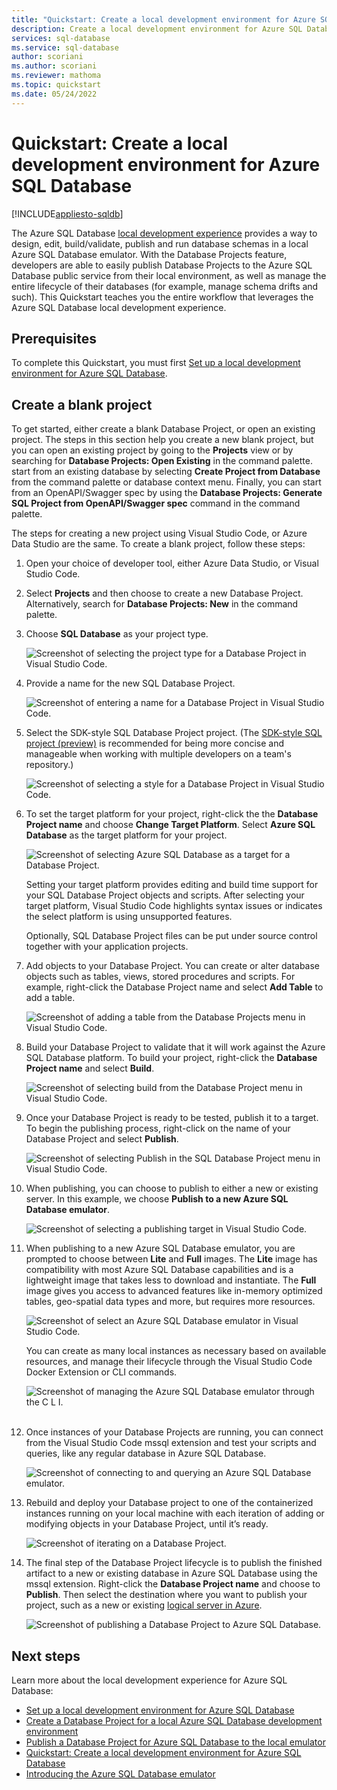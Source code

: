 ```yaml
---
title: "Quickstart: Create a local development environment for Azure SQL Database"
description: Create a local development environment for Azure SQL Database using this hands-on guide. 
services: sql-database
ms.service: sql-database
author: scoriani
ms.author: scoriani
ms.reviewer: mathoma
ms.topic: quickstart 
ms.date: 05/24/2022
---
```


# Quickstart: Create a local development environment for Azure SQL Database
[!INCLUDE[appliesto-sqldb](../includes/appliesto-sqldb.md)]

The Azure SQL Database [local development experience](local-dev-experience-overview.md) provides a way to design, edit, build/validate, publish and run database schemas in a local Azure SQL Database emulator. With the Database Projects feature, developers are able to easily publish Database Projects to the Azure SQL Database public service from their local environment, as well as manage the entire lifecycle of their databases (for example, manage schema drifts and such). This Quickstart teaches you the entire workflow that leverages the Azure SQL Database local development experience.

## Prerequisites

To complete this Quickstart, you must first [Set up a local development environment for Azure SQL Database](local-dev-experience-set-up-dev-environment.md).

## Create a blank project

To get started, either create a blank Database Project, or open an existing project. The steps in this section help you create a new blank project, but you can open an existing project by going to the **Projects** view or by searching for **Database Projects: Open Existing** in the command palette. start from an existing database by selecting **Create Project from Database** from the command palette or database context menu. Finally, you can start from an OpenAPI/Swagger spec by using the **Database Projects: Generate SQL Project from OpenAPI/Swagger spec** command in the command palette.

The steps for creating a new project using Visual Studio Code, or Azure Data Studio are the same. To create a blank project, follow these steps: 

1. Open your choice of developer tool, either Azure Data Studio, or Visual Studio Code. 
1. Select **Projects** and then choose to create a new Database Project. Alternatively, search for **Database Projects: New** in the command palette.
1. Choose **SQL Database** as your project type.

    ![Screenshot of selecting the project type for a Database Project in Visual Studio Code.](./media/local-dev-experience-quickstart/database-project-select-project-type.jpg)
    
1. Provide a name for the new SQL Database Project.
 
    ![Screenshot of entering a name for a Database Project in Visual Studio Code.](./media/local-dev-experience-quickstart/database-project-enter-project-name.jpg)
    
1. Select the SDK-style SQL Database Project project. (The [SDK-style SQL project (preview)](/sql/azure-data-studio/extensions/sql-database-project-extension-sdk-style-projects) is recommended for being more concise and manageable when working with multiple developers on a team's repository.)
 
    ![Screenshot of selecting a style for a Database Project in Visual Studio Code.](./media/local-dev-experience-quickstart/database-project-select-style.jpg)
    
1. To set the target platform for your project, right-click the the **Database Project name** and choose **Change Target Platform**. Select **Azure SQL Database** as the target platform for your project.
     
    ![Screenshot of selecting Azure SQL Database as a target for a Database Project.](./media/local-dev-experience-quickstart/database-project-target-platform.jpg)

    Setting your target platform provides editing and build time support for your SQL Database Project objects and scripts. After selecting your target platform, Visual Studio Code highlights syntax issues or indicates the select platform is using unsupported features. 
   
    Optionally, SQL Database Project files can be put under source control together with your application projects.

1. Add objects to your Database Project. You can create or alter database objects such as tables, views, stored procedures and scripts. For example, right-click the Database Project name and select **Add Table** to add a table.
 
    ![Screenshot of adding a table from the Database Projects menu in Visual Studio Code.](./media/local-dev-experience-quickstart/database-project-add-folder.jpg)
    
1. Build your Database Project to validate that it will work against the Azure SQL Database platform. To build your project, right-click the **Database Project name** and select **Build**.

    ![Screenshot of selecting build from the Database Project menu in Visual Studio Code.](./media/local-dev-experience-quickstart/database-project-build.jpg)
    
1. Once your Database Project is ready to be tested, publish it to a target. To begin the publishing process, right-click on the name of your Database Project and select **Publish**.

    ![Screenshot of selecting Publish in the SQL Database Project menu in Visual Studio Code.](./media/local-dev-experience-quickstart/database-project-publish.jpg)
    
1. When publishing, you can choose to publish to either a new or existing server. In this example, we choose **Publish to a new Azure SQL Database emulator**.

    ![Screenshot of selecting a publishing target in Visual Studio Code.](./media/local-dev-experience-quickstart/database-project-publish-container.jpg)
    
1. When publishing to a new Azure SQL Database emulator, you are prompted to choose between **Lite** and **Full** images. The **Lite** image has compatibility with most Azure SQL Database capabilities and is a lightweight image that takes less to download and instantiate. The **Full** image gives you access to advanced features like in-memory optimized tables, geo-spatial data types and more, but requires more resources. 

    ![Screenshot of select an Azure SQL Database emulator in Visual Studio Code.](./media/local-dev-experience-quickstart/database-project-docker-image.jpg)
    
    You can create as many local instances as necessary based on available resources, and manage their lifecycle through the Visual Studio Code Docker Extension or CLI commands.

    ![Screenshot of managing the Azure SQL Database emulator through the C L I.](./media/local-dev-experience-quickstart/database-project-publish-process.jpg)
     
1. Once instances of your Database Projects are running, you can connect from the Visual Studio Code mssql extension and test your scripts and queries, like any regular database in Azure SQL Database. 
 
    ![Screenshot of connecting to and querying an Azure SQL Database emulator.](./media/local-dev-experience-quickstart/connect-query-azure-sql-database.jpg)
     
1. Rebuild and deploy your Database project to one of the containerized instances running on your local machine with each iteration of adding or modifying objects in your Database Project, until it’s ready.
 
     ![Screenshot of iterating on a Database Project.](./media/local-dev-experience-quickstart/deploy-dacpac-succeeded.jpg)
    
1. The final step of the Database Project lifecycle is to publish the finished artifact to a new or existing database in Azure SQL Database using the mssql extension. Right-click the **Database Project name** and choose to **Publish**. Then select the destination where you want to publish your project, such as a new or existing [logical server in Azure](logical-servers.md). 
 
    ![Screenshot of publishing a Database Project to Azure SQL Database.](./media/local-dev-experience-quickstart/choose-connection-profile.jpg)


## Next steps

Learn more about the local development experience for Azure SQL Database:

- [Set up a local development environment for Azure SQL Database](local-dev-experience-set-up-dev-environment.md)
- [Create a Database Project for a local Azure SQL Database development environment](local-dev-experience-create-database-project.md)
- [Publish a Database Project for Azure SQL Database to the local emulator](local-dev-experience-publish-emulator.md)
- [Quickstart: Create a local development environment for Azure SQL Database](local-dev-experience-quickstart.md)
- [Introducing the Azure SQL Database emulator](local-dev-experience-azure-sql-database-emulator.md)